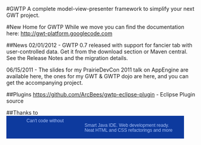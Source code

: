 #GWTP
A complete model-view-presenter framework to simplify your next GWT project.

#New Home for GWTP
While we move you can find the documentation here:
http://gwt-platform.googlecode.com

##News
02/01/2012 - GWTP 0.7 released with support for fancier tab with user-controlled data. Get it from the download section or Maven central. See the Release Notes and the migration details.

06/15/2011 - The slides for my PrairieDevCon 2011 talk on AppEngine are available here, the ones for my GWT & GWTP dojo are here, and you can get the accompanying project.


##Plugins
https://github.com/ArcBees/gwtp-eclipse-plugin - Eclipse Plugin source

##Thanks to
<a href="http://www.jetbrains.com/idea/features/html_css_editor.html" style="display:block; background:#0d3a9e url(http://www.jetbrains.com/idea/opensource/img/all/banners/idea468x60_blue.gif) no-repeat 10px 50%; border:solid 1px #0d3a9e; margin:0;padding:0;text-decoration:none;text-indent:0;letter-spacing:-0.001em; width:466px; height:58px" alt="Smart Java IDE. Web development ready. Neat HTML and CSS refactorings and more" title="Smart Java IDE. Web development ready. Neat HTML and CSS refactorings and more"><span style="margin: 5px 0 0 52px;padding: 0;float: left;font-size: 12px;cursor:pointer;  background-image:none;border:0;color: #acc4f9; font-family: trebuchet ms,arial,sans-serif;font-weight: normal;text-align:left;">Can't code without</span><span style="margin:0 0 0 205px;padding:18px 0 2px 0; line-height:13px;font-size:12px;cursor:pointer;  background-image:none;border:0;display:block; width:255px; color: #acc4f9; font-family: trebuchet ms,arial,sans-serif;font-weight: normal;text-align:left;">Smart Java IDE. Web development ready. <br/>Neat HTML and CSS refactorings and more</span></a>